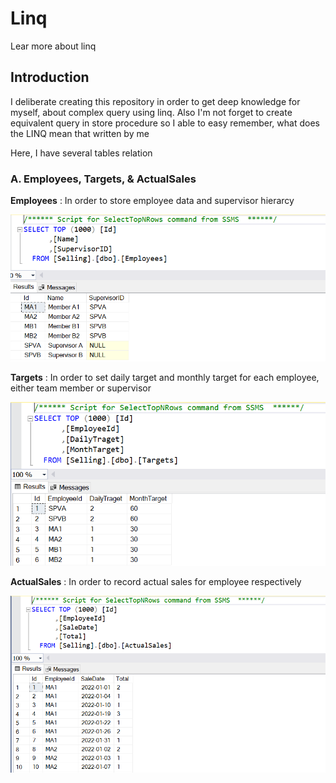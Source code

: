 # Linq
Lear more about linq

## Introduction
I deliberate creating this repository in order to get deep knowledge for myself, about complex query using linq. 
Also I'm not forget to create equivalent query in store procedure so I able to easy remember, what does the LINQ mean that written by me

Here, I have several tables relation

### A. Employees, Targets, & ActualSales

<b>Employees</b> : In order to store employee data and supervisor hierarcy

![Test Image 1](https://github.com/khoirmuhammad/Linq/blob/master/Employee.PNG)

<b>Targets</b> : In order to set daily target and monthly target for each employee, either team member or supervisor

![Test Image 2](https://github.com/khoirmuhammad/Linq/blob/master/Target.PNG)

<b>ActualSales</b> : In order to record actual sales for employee respectively

![Test Image 2](https://github.com/khoirmuhammad/Linq/blob/master/Actual%20Sales.PNG)
